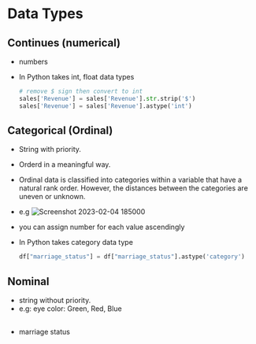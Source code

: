 # Data Types

## Continues (numerical) 
- numbers
- In Python takes int, float data types

  ```py
  # remove $ sign then convert to int
  sales['Revenue'] = sales['Revenue'].str.strip('$') 
  sales['Revenue'] = sales['Revenue'].astype('int')
  ```

## Categorical (Ordinal)
- String with priority.
- Orderd in a meaningful way.
- Ordinal data is classified into categories within a variable that have a natural rank order. However, the distances between the categories are uneven or unknown.
- e.g
  ![Screenshot 2023-02-04 185000](https://user-images.githubusercontent.com/99830416/216779498-62e16c79-af89-475e-a9b3-9d0ac6e0c655.png)
- you can assign number for each value ascendingly
- In Python takes category data type

  ```py
  df["marriage_status"] = df["marriage_status"].astype('category')
  ```
## Nominal
- string without priority. 
- e.g: eye color: Green, Red, Blue

## 
- marriage status
